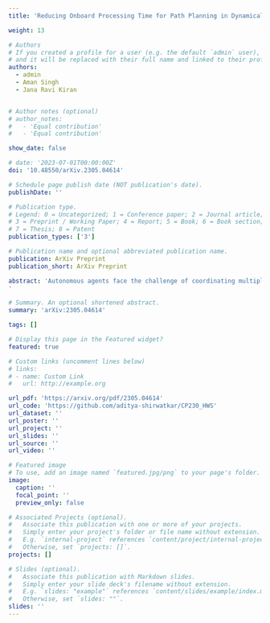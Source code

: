 ```yaml
---
title: 'Reducing Onboard Processing Time for Path Planning in Dynamically Evolving Polygonal Maps'

weight: 13

# Authors
# If you created a profile for a user (e.g. the default `admin` user), write the username (folder name) here
# and it will be replaced with their full name and linked to their profile.
authors:
  - admin
  - Aman Singh
  - Jana Ravi Kiran


# Author notes (optional)
# author_notes:
#   - 'Equal contribution'
#   - 'Equal contribution'

show_date: false

# date: '2023-07-01T00:00:00Z'
doi: '10.48550/arXiv.2305.04614'

# Schedule page publish date (NOT publication's date).
publishDate: ''

# Publication type.
# Legend: 0 = Uncategorized; 1 = Conference paper; 2 = Journal article;
# 3 = Preprint / Working Paper; 4 = Report; 5 = Book; 6 = Book section;
# 7 = Thesis; 8 = Patent
publication_types: ['3']

# Publication name and optional abbreviated publication name.
publication: ArXiv Preprint
publication_short: ArXiv Preprint

abstract: 'Autonomous agents face the challenge of coordinating multiple tasks (perception, motion planning, controller) which are computationally expensive on a single onboard computer. To utilize the onboard processing capacity optimally, it is imperative to arrive at computationally efficient algorithms for global path planning. In this work, it is attempted to reduce the processing time for global path planning in dynamically evolving polygonal maps. In dynamic environments, maps may not remain valid for long. Hence it is of utmost importance to obtain the shortest path quickly in an ever-changing environment. To address this, an existing rapid path-finding algorithm, the Minimal Construct was used. This algorithm discovers only a necessary portion of the Visibility Graph around obstacles and computes collision tests only for lines that seem heuristically promising. Simulations show that this algorithm finds shortest paths faster than traditional grid-based A* searches in most cases, resulting in smoother and shorter paths even in dynamic environments.
'

# Summary. An optional shortened abstract.
summary: 'arXiv:2305.04614'

tags: []

# Display this page in the Featured widget?
featured: true

# Custom links (uncomment lines below)
# links:
# - name: Custom Link
#   url: http://example.org

url_pdf: 'https://arxiv.org/pdf/2305.04614'
url_code: 'https://github.com/aditya-shirwatkar/CP230_HWS'
url_dataset: ''
url_poster: ''
url_project: ''
url_slides: ''
url_source: ''
url_video: ''

# Featured image
# To use, add an image named `featured.jpg/png` to your page's folder.
image:
  caption: ''
  focal_point: ''
  preview_only: false

# Associated Projects (optional).
#   Associate this publication with one or more of your projects.
#   Simply enter your project's folder or file name without extension.
#   E.g. `internal-project` references `content/project/internal-project/index.md`.
#   Otherwise, set `projects: []`.
projects: []

# Slides (optional).
#   Associate this publication with Markdown slides.
#   Simply enter your slide deck's filename without extension.
#   E.g. `slides: "example"` references `content/slides/example/index.md`.
#   Otherwise, set `slides: ""`.
slides: ''
---
```


<!-- empty -->